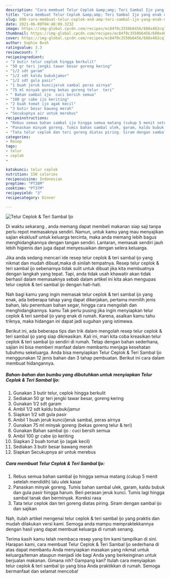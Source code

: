 ```yaml
---
description: "Cara membuat Telur Ceplok &amp;amp; Teri Sambal Ijo yang enak dan Mudah Dibuat"
title: "Cara membuat Telur Ceplok &amp;amp; Teri Sambal Ijo yang enak dan Mudah Dibuat"
slug: 690-cara-membuat-telur-ceplok-and-amp-teri-sambal-ijo-yang-enak-dan-mudah-dibuat
date: 2021-06-09T04:48:09.323Z
image: https://img-global.cpcdn.com/recipes/ec84f0c3550b6456/680x482cq70/telur-ceplok-teri-sambal-ijo-foto-resep-utama.jpg
thumbnail: https://img-global.cpcdn.com/recipes/ec84f0c3550b6456/680x482cq70/telur-ceplok-teri-sambal-ijo-foto-resep-utama.jpg
cover: https://img-global.cpcdn.com/recipes/ec84f0c3550b6456/680x482cq70/telur-ceplok-teri-sambal-ijo-foto-resep-utama.jpg
author: Sophie Bush
ratingvalue: 3.3
reviewcount: 7
recipeingredient:
- "3 butir telur ceplok hingga berkulit"
- "50 gr teri jengki tawar besar goreng kering"
- "1/2 sdt garam"
- "1/2 sdt kaldu bubukjamur"
- "1/2 sdt gula pasir"
- "1 buah jeruk kuncijeruk sambal peras airnya"
- "75 ml minyak goreng bekas goreng telur  teri"
- " Bahan sambal ijo  cuci bersih semua"
- "100 gr cabe ijo keriting"
- "2 buah tomat ijo agak kecil"
- "3 butir besar bawang merah"
- "Secukupnya air untuk merebus"
recipeinstructions:
- "Rebus semua bahan sambal ijo hingga semua matang (cukup 5 menit setelah mendidih) lalu ulek kasar"
- "Panaskan minyak goreng. Tumis bahan sambal ulek, garam, kaldu bubuk dan gula pasir hingga harum. Beri perasan jeruk kunci. Tumis lagi hingga sambal tanak dan berminyak. Koreksi rasa"
- "Tata telur ceplok dan teri goreng diatas piring. Siram dengan sambal ijo dan sajikan"
categories:
- Resep
tags:
- telur
- ceplok
- 

katakunci: telur ceplok  
nutrition: 150 calories
recipecuisine: Indonesian
preptime: "PT38M"
cooktime: "PT37M"
recipeyield: "3"
recipecategory: Dinner

---
```



![Telur Ceplok &amp; Teri Sambal Ijo](https://img-global.cpcdn.com/recipes/ec84f0c3550b6456/680x482cq70/telur-ceplok-teri-sambal-ijo-foto-resep-utama.jpg)

Di waktu  sekarang , anda memang dapat membeli makanan siap saji tanpa perlu repot memasaknya sendiri. Namun, untuk kamu yang mau menyajikan sajian eksklusif untuk keluarga tercinta, maka anda memang lebih bagus menghidangkannya dengan tangan sendiri. Lantaran, memasak sendiri jauh lebih higienis dan juga dapat menyesuaikan dengan selera keluarga.

Jika anda sedang mencari ide resep telur ceplok &amp; teri sambal ijo yang nikmat dan mudah dibuat,maka di sinilah tempatnya. Resep telur ceplok &amp; teri sambal ijo  sebenarnya tidak sulit untuk dibuat jika kita membuatnya dengan langkah yang tepat. Tapi, anda tidak usah khawatir akan tidak berhasil dalam memasaknya 
sebab dalam artikel ini kita akan mengupas telur ceplok &amp; teri sambal ijo dengan hati-hati.  



Nah bagi kamu yang ingin memasak telur ceplok &amp; teri sambal ijo yang enak, ada beberapa tahap yang dapat dikerjakan, pertama memilih jenis bahan, lalu penentuan bahan segar, hingga cara mengolah dan menghidangkannya. kamu Tak perlu pusing jika ingin menyiapkan telur ceplok &amp; teri sambal ijo yang enak di rumah. Karena, asalkan kamu  tahu triknya, maka hidangan ini dapat jadi suguhan yang istimewa.

Berikut ini, ada beberapa tips dan trik dalam mengolah resep telur ceplok &amp; teri sambal ijo yang siap dikreasikan. Kali ini, mari kita coba kreasikan telur ceplok &amp; teri sambal ijo sendiri di rumah. Tetap dengan bahan sederhana, sajian ini bisa memberi manfaat dalam membantu menjaga kesehatan tubuhmu sekeluarga. Anda bisa menyiapkan Telur Ceplok &amp; Teri Sambal Ijo menggunakan 12 jenis bahan dan 3 tahap pembuatan. Berikut ini cara dalam membuat hidangannya.

<!--inarticleads1-->

##### Bahan-bahan dan bumbu yang dibutuhkan untuk menyiapkan Telur Ceplok &amp; Teri Sambal Ijo:

1. Gunakan 3 butir telur, ceplok hingga berkulit
1. Sediakan 50 gr teri jengki tawar besar, goreng kering
1. Gunakan 1/2 sdt garam
1. Ambil 1/2 sdt kaldu bubuk/jamur
1. Siapkan 1/2 sdt gula pasir
1. Ambil 1 buah jeruk kunci/jeruk sambal, peras airnya
1. Gunakan 75 ml minyak goreng (bekas goreng telur &amp; teri)
1. Gunakan  Bahan sambal ijo : cuci bersih semua
1. Ambil 100 gr cabe ijo keriting
1. Siapkan 2 buah tomat ijo (agak kecil)
1. Sediakan 3 butir besar bawang merah
1. Siapkan Secukupnya air untuk merebus




<!--inarticleads2-->

##### Cara membuat Telur Ceplok &amp; Teri Sambal Ijo:

1. Rebus semua bahan sambal ijo hingga semua matang (cukup 5 menit setelah mendidih) lalu ulek kasar
1. Panaskan minyak goreng. Tumis bahan sambal ulek, garam, kaldu bubuk dan gula pasir hingga harum. Beri perasan jeruk kunci. Tumis lagi hingga sambal tanak dan berminyak. Koreksi rasa
1. Tata telur ceplok dan teri goreng diatas piring. Siram dengan sambal ijo dan sajikan




Nah, itulah artikel mengenai  telur ceplok &amp; teri sambal ijo  yang praktis dan mudah dilakukan versi kami. Semoga anda mampu mempraktekkannya dengan hasil yang dapat membuat keluarga di rumah senang. 

Terima kasih kamu telah membaca resep yang tim kami tampilkan di sini. Harapan kami, cara membuat  Telur Ceplok &amp; Teri Sambal Ijo sederhana di atas dapat membantu Anda menyiapkan masakan yang nikmat untuk keluarga/teman ataupun menjadi ide bagi Anda yang berkeinginan untuk berjualan makanan. Gimana nih? Gampang kan? Itulah cara menyiapkan telur ceplok &amp; teri sambal ijo yang bisa Anda praktikkan di rumah. Semoga bermanfaat dan selamat mencoba!

